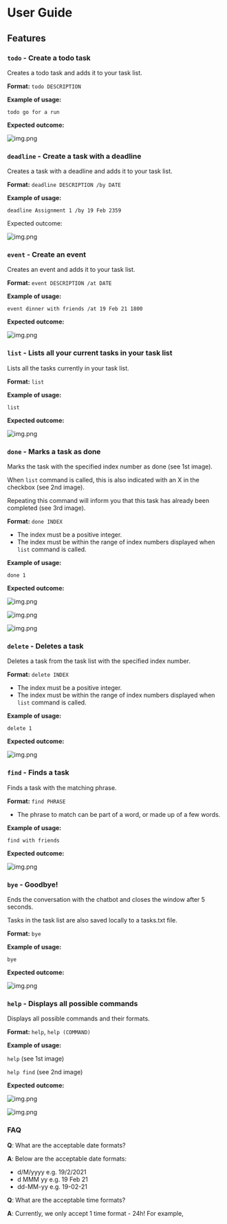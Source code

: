 # User Guide

## Features

### `todo` - Create a todo task

Creates a todo task and adds it to your task list.

**Format:** `todo DESCRIPTION`

**Example of usage:**

`todo go for a run`

**Expected outcome:**

![img.png](add_todo.png)


### `deadline` - Create a task with a deadline

Creates a task with a deadline and adds it to your task list.

**Format:** `deadline DESCRIPTION /by DATE`

**Example of usage:**

`deadline Assignment 1 /by 19 Feb 2359`

Expected outcome:

![img.png](add_deadline.png)


### `event` - Create an event

Creates an event and adds it to your task list.

**Format:** `event DESCRIPTION /at DATE`

**Example of usage:**

`event dinner with friends /at 19 Feb 21 1800`

**Expected outcome:**

![img.png](add_event.png)


### `list` - Lists all your current tasks in your task list

Lists all the tasks currently in your task list.

**Format:** `list`

**Example of usage:**

`list`

**Expected outcome:**

![img.png](list.png)


### `done` - Marks a task as done

Marks the task with the specified index number as done (see 1st image).

When `list` command is called, this is also indicated with an X in the checkbox (see 2nd image).

Repeating this command will inform you that this task has already been completed (see 3rd image).

**Format:** `done INDEX`
* The index must be a positive integer.
* The index must be within the range of index numbers displayed when `list` command is called.

**Example of usage:**

`done 1`

**Expected outcome:**

![img.png](done_1.png)

![img.png](done_2.png)

![img.png](done_3.png)


### `delete` - Deletes a task

Deletes a task from the task list with the specified index number.

**Format:** `delete INDEX`
* The index must be a positive integer.
* The index must be within the range of index numbers displayed when `list` command is called.

**Example of usage:**

`delete 1`

**Expected outcome:**

![img.png](delete.png)


### `find` - Finds a task

Finds a task with the matching phrase.

**Format:** `find PHRASE`
* The phrase to match can be part of a word, or made up of a few words.

**Example of usage:**

`find with friends`

**Expected outcome:**

![img.png](find.png)


### `bye` - Goodbye!

Ends the conversation with the chatbot and closes the window after 5 seconds.

Tasks in the task list are also saved locally to a tasks.txt file.

**Format:** `bye`

**Example of usage:**

`bye`

**Expected outcome:**

![img.png](bye.png)


### `help` - Displays all possible commands

Displays all possible commands and their formats.

**Format:** `help`, `help (COMMAND)`

**Example of usage:**

`help` (see 1st image)

`help find` (see 2nd image)

**Expected outcome:**

![img.png](help_1.png)

![img.png](help_2.png)


### FAQ

**Q**: What are the acceptable date formats?

**A**: Below are the acceptable date formats:
   * d/M/yyyy e.g. 19/2/2021
   * d MMM yy e.g. 19 Feb 21
   * dd-MM-yy e.g. 19-02-21


**Q**: What are the acceptable time formats?

**A**: Currently, we only accept 1 time format - 24h! For example, 